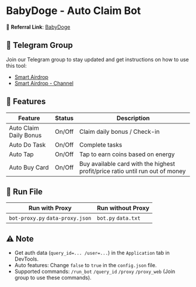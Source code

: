 # BabyDoge - Auto Claim Bot

🔗 **Referral Link**: [BabyDoge](https://t.me/BabyDogePAWS_Bot?start=r_5914982564)

## 📢 Telegram Group

Join our Telegram group to stay updated and get instructions on how to use this tool:

- [Smart Airdrop](https://t.me/smartairdrop2120)
- [Smart Airdrop - Channel](https://t.me/smartairdrop_channel)

## 🌟 Features

| Feature                | Status | Description                                                                   |
| ---------------------- | ------ | ----------------------------------------------------------------------------- |
| Auto Claim Daily Bonus | On/Off | Claim daily bonus / Check-in                                                  |
| Auto Do Task           | On/Off | Complete tasks                                                                |
| Auto Tap               | On/Off | Tap to earn coins based on energy                                             |
| Auto Buy Card          | On/Off | Buy available card with the highest profit/price ratio until run out of money |

## 🚀 Run File

| Run with Proxy                   | Run without Proxy   |
| -------------------------------- | ------------------- |
| `bot-proxy.py` `data-proxy.json` | `bot.py` `data.txt` |

## ⚠️ Note

- Get auth data (`query_id=... /user=...`) in the `Application` tab in DevTools.
- Auto features: Change `false` to `true` in the `config.json` file.
- Supported commands: `/run_bot` `/query_id` `/proxy` `/proxy_web` (Join group to use these commands).
